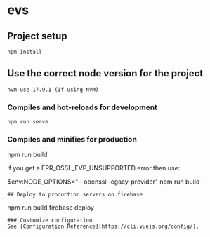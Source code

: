 # evs

## Project setup
```
npm install
```
## Use the correct node version for the project
```
nvm use 17.9.1 (If using NVM)
```
### Compiles and hot-reloads for development
```
npm run serve
```

### Compiles and minifies for production

npm run build

if you get a ERR_OSSL_EVP_UNSUPPORTED error then use:

$env:NODE_OPTIONS="--openssl-legacy-provider"
npm run build

```
## Deploy to production servers on firebase
```
npm run build
firebase deploy
```
### Customize configuration
See [Configuration Reference](https://cli.vuejs.org/config/).
